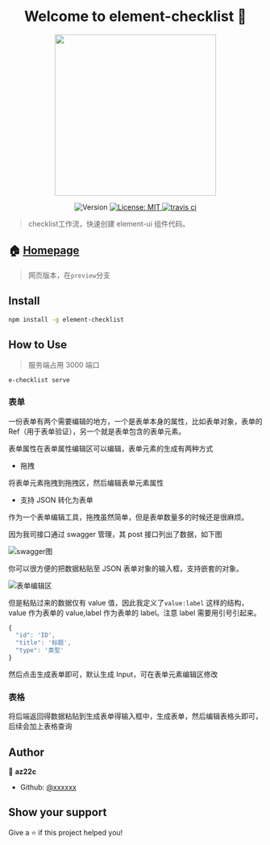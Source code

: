 <h1 align="center">Welcome to element-checklist 👋</h1>
<p align="center">
  <img  width="320" src="https://raw.githubusercontent.com/xxxxxx/element-checklist/master/src/assets/logo-with-title.png">
</p>
<p align="center">
  <img alt="Version" src="https://img.shields.io/badge/version-0.1.0-blue.svg?cacheSeconds=2592000" />
   <a href="https://github.com/dongsuo/vue-data-board/blob/master/LICENSE">
    <img alt="License: MIT" src="https://img.shields.io/badge/License-MIT-yellow.svg" target="_blank" />
  </a>
  <a href='https://travis-ci.org/xxxxxx/element-checklist' target="_blank" alt='travis ci'>
  <img alt='travis ci' src='https://travis-ci.org/xxxxxx/element-checklist.svg?branch=master'>
  </a>
</p>

> checklist工作流，快速创建 element-ui 组件代码。

## 🏠 [Homepage](https://AlexZhong22c.github.io/element-checklist/)

> 网页版本，在`preview`分支

## Install

```sh
npm install -g element-checklist
```

## How to Use

> 服务端占用 3000 端口

`e-checklist serve`

### 表单

一份表单有两个需要编辑的地方，一个是表单本身的属性，比如表单对象，表单的 Ref（用于表单验证），另一个就是表单包含的表单元素。

表单属性在表单属性编辑区可以编辑，表单元素的生成有两种方式

- 拖拽

将表单元素拖拽到拖拽区，然后编辑表单元素属性

- 支持 JSON 转化为表单

作为一个表单编辑工具，拖拽虽然简单，但是表单数量多的时候还是很麻烦。

因为我司接口通过 swagger 管理，其 post 接口列出了数据，如下图

![swagger图](https://wpimg.wallstcn.com/98883408-e3aa-43ef-9ab8-ea9ea15d4947.png)

你可以很方便的把数据粘贴至 JSON 表单对象的输入框，支持嵌套的对象。

![表单编辑区](https://wpimg.wallstcn.com/80a00d25-c157-42f6-a4b4-3e9366dff194.png)

但是粘贴过来的数据仅有 value 值，因此我定义了`value:label` 这样的结构，value 作为表单的 value,label 作为表单的 label。注意 label 需要用引号引起来。

```js
{
  "id": 'ID',
  "title": '标题',
  "type": '类型'
}
```

然后点击生成表单即可，默认生成 Input，可在表单元素编辑区修改

### 表格

将后端返回得数据粘贴到生成表单得输入框中，生成表单，然后编辑表格头即可，后续会加上表格查询

## Author

👤 **az22c**

- Github: [@xxxxxx](https://github.com/xxxxxx)

## Show your support

Give a ⭐️ if this project helped you!
